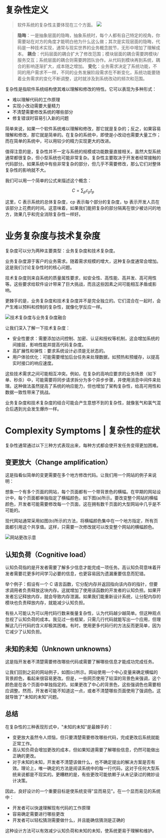 # 复杂性定义

> 软件系统的复杂性主要体现在三个方面。
> ![](https://p0.meituan.net/travelcube/634d67f5eaa6c53d08579b0e56f07d70336882.png)

> **隐晦**：一是抽象层面的隐晦，抽象系统时，每个人都有自己特定的视角，你需要站在对方的角度才能明白他为什么这么做；其次是实现层面的隐晦，代码是一种技术实现，通常与现实世界的业务概念脱节，无形中增加了理解成本。
> **耦合**：代码层面的耦合扩大了修改范围；模块层面的耦合需要跨模块/服务交互；系统层面的耦合则需要跨团队协作。从代码到模块再到系统，耦合的影响逐渐扩大，成本随之增加。
> **变化**：业务需求决定了系统功能，不同的用户需求不一样，不同的业务发展阶段需求在不断变化，系统功能要随着业务需求的变化不断调整，这时就涉及到系统改动的频次和范围。

复杂性是指软件系统结构使其难以理解和修改的特性。它可以表现为多种形式：

- 难以理解代码的工作原理
- 实现小改动需要大量精力
- 不清楚需要修改系统的哪些部分
- 修复错误时容易引入新的问题

简单来说，如果一个软件系统难以理解和修改，那它就是复杂的；反之，如果容易理解和修改，那它就是简单的。在复杂的系统中，即使是小改动也需要大量工作；而在简单的系统中，可以用较少的精力实现更大的改进。

值得注意的是，复杂性并不一定与系统的规模或功能数量直接相关。虽然大型系统通常都很复杂，但小型系统也可能非常复杂。复杂性主要取决于开发者经常接触的代码部分。如果系统中有些非常复杂的部分，但几乎不需要修改，那么它们对整体复杂性的影响就不大。

我们可以用一个简单的公式来描述这个概念：

$$
C=\sum_{p} c_{p} t_{p}
$$

这里，C 表示系统的总体复杂度，cp 表示每个部分的复杂度，tp 表示开发人员在该部分上花费的时间。这意味着，如果我们能把复杂的部分隔离在很少被访问的地方，效果几乎和完全消除复杂性一样好。

# 业务复杂度与技术复杂度

复杂度可以分为两种主要类型：业务复杂度和技术复杂度。

业务复杂度源于客户的业务需求。随着需求规模的增大，这种复杂度通常会增加。这是我们讨论复杂性时的核心问题。

技术复杂度则来自系统的质量属性要求，如安全性、高性能、高并发、高可用性等。这些要求给软件设计带来了巨大挑战，而且这些因素之间可能相互矛盾或影响。

更棘手的是，业务复杂度和技术复杂度并不是完全独立的。它们混合在一起时，会产生难以预料和控制的复杂性，就像化学反应一样。

![技术复杂度与业务复杂度融合](https://s3.ax1x.com/2021/02/02/yn7XWV.png)

让我们深入了解一下技术复杂度：

- 安全性要求：需要添加访问控制、加密、认证和授权等机制，这会增加系统的间接层，影响性能并提高代码复杂度。
- 高扩展性和弹性：要求系统设计必须是无状态的。
- 用户体验优化：可能需要增加后台任务来处理数据，如预热和预缓存，以提高实时接口的响应速度。

这些技术需求之间可能相互冲突。例如，在复杂的高响应要求的业务场景（如下单、秒杀）中，可能需要将同步请求拆分为多个异步步骤，并使用消息中间件来处理。这种做法虽然提高了系统的响应能力，但也增加了架构复杂性，给高可用性和数据一致性带来了挑战。

业务复杂度和技术复杂度的结合可能会产生意想不到的复杂性，就像氢气和氯气混合后遇到光会发生爆炸一样。

# Complexity Symptoms | 复杂性的症状

复杂性通常通过以下三种方式表现出来，每种方式都会使开发任务变得更加困难。

## 变更放大（Change amplification）

这是指看似简单的变更需要在多个地方修改代码。让我们用一个网站的例子来说明：

想象一个有多个页面的网站，每个页面都有一个带背景色的横幅。在早期的网站设计中，每个页面都单独指定了横幅颜色，如下图(a)所示。要改变整个网站的横幅颜色，开发者可能需要修改每一个页面，这在拥有数千页面的大型网站中几乎是不可能的。

现代网站通常采用如图(b)所示的方法，将横幅颜色集中在一个地方指定，所有页面都引用这个共享值。这样，只需要一次修改就可以改变整个网站的横幅颜色。

![网站更改示意](https://s3.ax1x.com/2020/11/28/DyAx00.png)

## 认知负荷（Cognitive load）

认知负荷指的是开发者需要了解多少信息才能完成一项任务。高认知负荷意味着开发者需要花更多时间学习必要的信息，也更容易因为遗漏重要信息而犯错。

举个例子：假设有一个 C 语言函数，它分配内存并返回指向该内存的指针，但要求调用者负责释放这块内存。这就增加了使用该函数的开发者的认知负担。如果开发者忘记释放内存，就会导致内存泄漏。如果我们能重新设计系统，让分配内存的模块也负责释放内存，就能减少认知负担。

有些人可能认为可以用代码行数来衡量复杂性，认为代码越少越简单。但这种观点忽视了认知负荷的成本。我见过一些框架，只需几行代码就能写出一个应用，但理解这几行代码的含义却极其困难。有时，使用更多代码行的方法反而更简单，因为它减少了认知负担。

## 未知的未知（Unknown unknowns）

这是指开发者不清楚需要修改哪些代码或需要了解哪些信息才能成功完成任务。

让我们回到之前的网站例子，如图(c)所示。网站使用一个中心变量来确定横幅的背景颜色，看起来很容易更改。但是，一些网页使用了较深的背景色来强调，这个颜色是在各个页面中单独指定的。如果更改了中心的背景色，这些强调色也需要相应调整。然而，开发者可能不知道这一点，或者不清楚哪些页面使用了强调色。这就导致了"未知的未知"问题。

## 总结

在复杂性的三种表现形式中，"未知的未知"是最棘手的：

- 变更放大虽然令人烦恼，但只要清楚需要修改哪些代码，完成更改后系统就能正常工作。
- 高认知负荷会增加更改的成本，但如果知道需要了解哪些信息，仍然可能做出正确的更改。
- 对于未知的未知，开发者不清楚该做什么，也不确定提出的解决方案是否有效。理论上，唯一确定的方法是阅读系统中的每一行代码，这对于任何大型系统来说都是不现实的。更糟糕的是，有些更改可能依赖于从未记录过的微妙设计决策。

因此，良好设计的一个重要目标是使系统变得"显而易见"。在一个显而易见的系统中：

- 开发者可以快速理解现有代码的工作原理
- 容易确定需要进行哪些更改
- 开发者可以轻松猜测需要做什么，并且能确信猜测是正确的

这种设计方法可以有效减少认知负荷和未知的未知，使系统更易于理解和维护。
